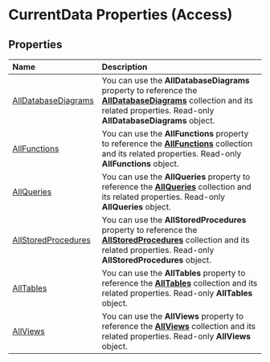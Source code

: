 
# CurrentData Properties (Access)

## Properties



|**Name**|**Description**|
|:-----|:-----|
| [AllDatabaseDiagrams](cffc16bd-34e7-3499-b182-dd6025f4871a.md)|You can use the  **AllDatabaseDiagrams** property to reference the **[AllDatabaseDiagrams](417427aa-1783-29da-30c9-66a7032a0088.md)** collection and its related properties. Read-only  **AllDatabaseDiagrams** object.|
| [AllFunctions](823d8ae8-b8b0-5bef-afe5-eeda12300738.md)|You can use the  **AllFunctions** property to reference the **[AllFunctions](1420cf24-906e-7b65-29f3-29a28cdf92cf.md)** collection and its related properties. Read-only  **AllFunctions** object.|
| [AllQueries](2204de1a-cc58-2acc-6a72-d4430a23ae2e.md)|You can use the  **AllQueries** property to reference the **[AllQueries](9b67f04c-2642-0dcc-2a64-8ca8fa7249b3.md)** collection and its related properties. Read-only  **AllQueries** object.|
| [AllStoredProcedures](eadae8cb-ca0a-8804-fdf9-781b20f6e4a4.md)|You can use the  **AllStoredProcedures** property to reference the **[AllStoredProcedures](896f4c2c-273c-2849-0f06-d75fa515c44a.md)** collection and its related properties. Read-only  **AllStoredProcedures** object.|
| [AllTables](7d3216da-6db1-5ca1-4163-56f354185337.md)|You can use the  **AllTables** property to reference the **[AllTables](530bff2d-1d0b-4790-a0f4-ffc628e7f130.md)** collection and its related properties. Read-only  **AllTables** object.|
| [AllViews](fab56178-86bd-18fa-8742-1749fd1c7707.md)|You can use the  **AllViews** property to reference the **[AllViews](f56bee24-a972-fbdf-f74a-0ac83825e3bb.md)** collection and its related properties. Read-only  **AllViews** object.|
